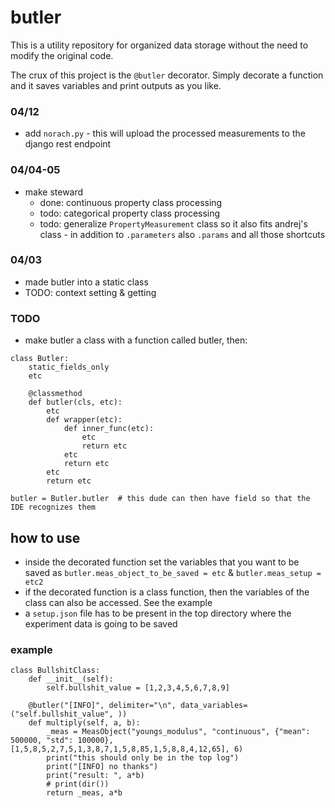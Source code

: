 # butler
This is a utility repository for organized data storage without the need to modify the original code.

The crux of this project is the `@butler` decorator. Simply decorate a function and it saves variables and print outputs as you like.

### 04/12
- add `norach.py` - this will upload the processed measurements to the django rest endpoint

### 04/04-05
- make steward
  - done: continuous property class processing
  - todo: categorical property class processing
  - todo: generalize `PropertyMeasurement` class so it also fits andrej's class - in addition to `.parameters` also `.params` and all those shortcuts

### 04/03
- made butler into a static class
- TODO: context setting & getting

### TODO
- make butler a class with a function called butler, then:
```
class Butler:
    static_fields_only
    etc
    
    @classmethod
    def butler(cls, etc):
        etc
        def wrapper(etc):
            def inner_func(etc):
                etc
                return etc
            etc
            return etc
        etc
        return etc

butler = Butler.butler  # this dude can then have field so that the IDE recognizes them
```

## how to use
- inside the decorated function set the variables that you want to be saved as `butler.meas_object_to_be_saved = etc` & `butler.meas_setup = etc2`
- if the decorated function is a class function, then the variables of the class can also be accessed. See the example
- a `setup.json` file has to be present in the top directory where the experiment data is going to be saved


### example
```
class BullshitClass:
    def __init__(self):
        self.bullshit_value = [1,2,3,4,5,6,7,8,9]

    @butler("[INFO]", delimiter="\n", data_variables=("self.bullshit_value", ))
    def multiply(self, a, b):
        _meas = MeasObject("youngs_modulus", "continuous", {"mean": 500000, "std": 100000}, [1,5,8,5,2,7,5,1,3,8,7,1,5,8,85,1,5,8,8,4,12,65], 6)
        print("this should only be in the top log")
        print("[INFO] no thanks")
        print("result: ", a*b)
        # print(dir())
        return _meas, a*b

```

